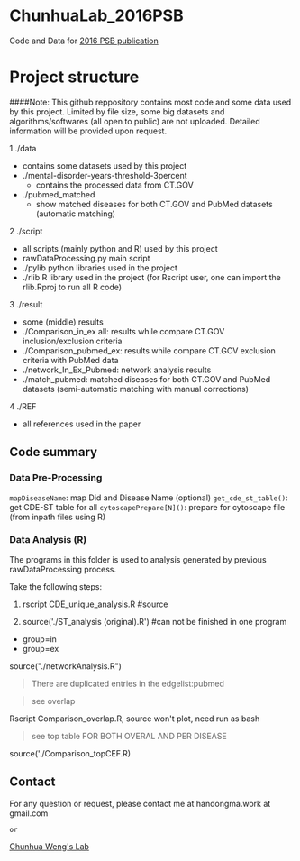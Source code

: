 # ChunhuaLab_2016PSB
Code and Data for [2016 PSB publication](http://www.ncbi.nlm.nih.gov/pubmed/26776188)

# Project structure

####Note: This github reppository contains most code and some data used by this project. Limited by file size, some big datasets and algorithms/softwares (all open to public) are not uploaded. Detailed information will be provided upon request.

1 ./data
  * contains some datasets used by this project
  * ./mental-disorder-years-threshold-3percent 
    * contains the processed data from CT.GOV
  * ./pubmed_matched 
    * show matched diseases for both CT.GOV and PubMed datasets (automatic matching)
  
2 ./script
  * all scripts (mainly python and R) used by this project
  * rawDataProcessing.py main script
  * ./pylib python libraries used in the project
  * ./rlib R library used in the project (for Rscript user, one can import the rlib.Rproj to run all R code) 
  
3 ./result
  * some (middle) results
  * ./Comparison_in_ex all: results while compare CT.GOV inclusion/exclusion criteria
  * ./Comparison_pubmed_ex: results while compare CT.GOV exclusion criteria with PubMed data
  * ./network_In_Ex_Pubmed: network analysis results
  * ./match_pubmed: matched diseases for both CT.GOV and PubMed datasets (semi-automatic matching with manual corrections)

 4 ./REF
  * all references used in the paper
 
## Code summary

### Data Pre-Processing
 `mapDiseaseName`: map Did and Disease Name (optional)
 `get_cde_st_table()`: get CDE-ST table for all
 `cytoscapePrepare[N]()`: prepare for cytoscape file (from inpath files using R)
 
### Data Analysis (R)

The programs in this folder is used to analysis generated by previous rawDataProcessing process.

Take the following steps:

  1. rscript CDE_unique_analysis.R #source
  
  2. source('./ST_analysis (original).R') #can not be finished in one program
  * group=in
  * group=ex

source("./networkAnalysis.R")
> There are duplicated entries in the edgelist:pubmed 

> see overlap

Rscript Comparison_overlap.R, source won't plot, need run as bash

> see top table FOR BOTH OVERAL AND PER DISEASE

source('./Comparison_topCEF.R)


## Contact

For any question or request, please contact me at handongma.work at gmail.com

`or`

[Chunhua Weng's Lab](http://people.dbmi.columbia.edu/~chw7007/)


